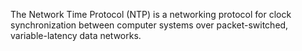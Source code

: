 The Network Time Protocol (NTP) is a networking protocol for clock synchronization between computer systems over packet-switched, variable-latency data networks.
